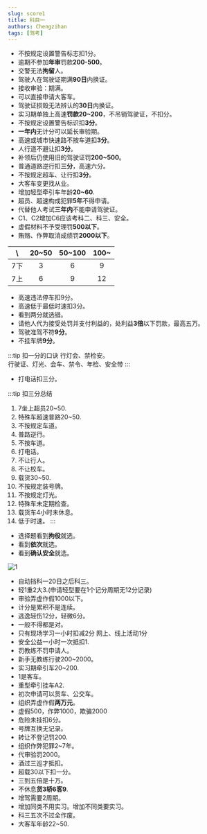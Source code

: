 ```yaml
---
slug: score1
title: 科目一
authors: Chengzihan
tags: [驾考]
---
```

- 不按规定设置警告标志扣1分。
- 逾期不参加**年审**罚款**200-500**。  
- 交警无法**拘留**人。  
- 驾驶人在驾驶证期满**90日**内换证。  
- 接收审验：期满。  
- 可以直接申请大客车。  
- 驾驶证损毁无法辨认的**30日**内换证。
- 实习期单独上高速**罚款20~200**，不吊销驾驶证，不扣分。  
- 不按规定设置警告标识扣**3分**。
- **一年内**无计分可以延长审验期。
- 高速或城市快速路不按车道扣**3分**。
- 人行道不避让扣**3分**。
- 补领后仍使用旧的驾驶证罚**200~500**。
- 普通道路逆行扣**三分**，高速六分。
- 不按规定超车、让行扣**3分**。
- 大客车变更找从业。
- 增加轻型牵引车年龄**20~60**.
- 超员、超速构成犯罪**5年**不得申请。
- 代替他人考试**三年内**不能申请驾驶证。
- C1、C2增加C6应该考科二、科三、安全。
- 虚假材料不予受理罚**500以下**。
- 贿赂、作弊取消成绩罚**2000以下**。

 \ | 20~50 | 50~100 | 100~ |
 :--: | :--: | :--: | :--: |
 7下 | 3 | 6 | 9 |
 7上 | 6 | 9 | 12 |

- 高速违法停车扣9分。
- 高速低于最低时速扣3分。
- 看到两分就选错。
- 请他人代为接受处罚并支付利益的，处利益**3倍**以下罚款，最高五万。
- 驾驶准驾不符**9分**。
- 不挂车牌**9分**。

:::tip 扣一分的口诀
行灯会、禁检安。  
行驶证、灯光、会车、禁令、年检、安全带
:::

- 打电话扣三分。

:::tip 扣三分总结

1. 7坐上超员20~50.
2. 特殊车超速普路20~50.
3. 不按规定车道。
4. 普路逆行。
5. 不按车道。
6. 打电话。
7. 不让行人。
8. 不让校车。
9. 载货30~50.
10. 不按规定装号牌。
11. 不按规定灯光。
12. 特殊车未定期检查。
13. 载货车4小时未休息。
14. 低于时速。
:::

- 选择题看到**拘役**就选。
- 看到**依次**就选。
- 看到**确认安全**就选。

![1](https://jetzihan-img.oss-cn-beijing.aliyuncs.com/blog/d6668796ad74e64efe61b5efdab954d.jpg)

- 自动挡科一20日之后科三。
- 轻1重2大3.(申请轻型要在1个记分周期无12分记录)
- 审验弄虚作假1000以下。
- 计分是累积不是连续。
- 逃逸轻伤12分，轻微6分。
- 一般不得都是对。
- 只有现场学习一小时扣减2分  网上、线上活动1分
- 安全公益一小时一次抵扣1.
- 罚教练不罚申请人。
- 新手无教练行驶200~2000。
- 实习期牵引车20~200.
- 1是客车。
- 重型牵引挂车A2.
- 初次申请可以货车、公交车。
- 组织弄虚作假**两万元**。
- 虚假500，作弊1000，欺骗2000
- 危险未挂扣6分。
- 号牌互换无记录。
- 转让不登记罚200.
- 组织作弊犯罪2~7年。
- 代审验罚2000。
- 酒过三巡才抵扣。
- 超载30以下扣一分。
- 三到五倍是十万。
- 不休息**货3轿6客9**.
- 增驾需要2周期。
- 增加同类不用实习。增加不同类要实习。
- 科三五次不过全作废。
- 大客车年龄22~50.
